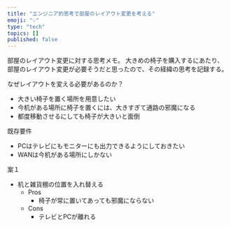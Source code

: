 ```yaml
---
title: "エンジニア的思考で部屋のレイアウト変更を考える"
emoji: "💡"
type: "tech"
topics: []
published: false
---
```


部屋のレイアウト変更に対する思考メモ。
大きめの椅子を購入するにあたり、部屋のレイアウト変更が必要そうだと思ったので、その経緯の思考を記録する。



なぜレイアウトを変える必要があるのか？
- 大きい椅子を置く場所を用意したい
- 今机がある場所に椅子を置くには、大きすぎて通路の邪魔になる
- 都度移動させるにしても椅子が大きいと面倒

既存要件
* PCはテレビにもモニターにも出力できるようにしておきたい
* WANは今机がある場所にしかない

案１
- 机と雑貨棚の位置を入れ替える
	- Pros
		- 椅子が常に置いてあっても邪魔にならない
	- Cons
		- テレビとPCが離れる
